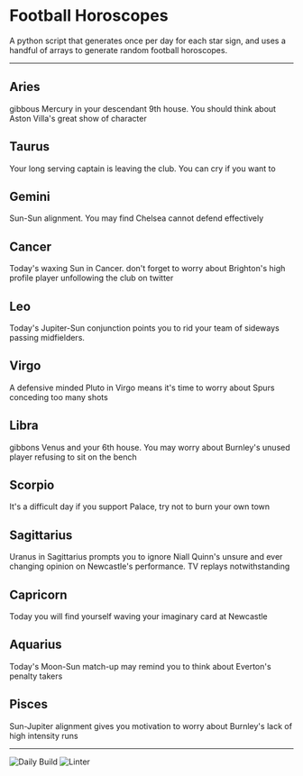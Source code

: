 # Football Horoscopes

A python script that generates once per day for each star sign, and uses a handful of arrays to generate random football horoscopes.

---

<!-- horoscopes_item starts -->
<h2>Aries</h2><p>gibbous Mercury in your descendant 9th house. You should think about Aston Villa's great show of character</p><h2>Taurus</h2><p>Your long serving captain is leaving the club. You can cry if you want to</p><h2>Gemini</h2><p>Sun-Sun alignment. You may find Chelsea cannot defend effectively</p><h2>Cancer</h2><p>Today's waxing Sun in Cancer. don't forget to worry about Brighton's high profile player unfollowing the club on twitter</p><h2>Leo</h2><p>Today's Jupiter-Sun conjunction points you to rid your team of sideways passing midfielders.</p><h2>Virgo</h2><p>A defensive minded Pluto in Virgo means it's time to worry about Spurs conceding too many shots</p><h2>Libra</h2><p>gibbons Venus and your 6th house. You may worry about Burnley's unused player refusing to sit on the bench</p><h2>Scorpio</h2><p>It's a difficult day if you support Palace, try not to burn your own town</p><h2>Sagittarius</h2><p>Uranus in Sagittarius prompts you to ignore Niall Quinn's unsure and ever changing opinion on Newcastle's performance. TV replays notwithstanding</p><h2>Capricorn</h2><p>Today you will find yourself waving your imaginary card at Newcastle</p><h2>Aquarius</h2><p>Today's Moon-Sun match-up may remind you to think about Everton's penalty takers</p><h2>Pisces</h2><p>Sun-Jupiter alignment gives you motivation to worry about Burnley's lack of high intensity runs</p>
<!-- horoscopes_item ends -->

---

![Daily Build](https://github.com/MatBenfield/horofootball.thechels.uk/workflows/Daily%20Build/badge.svg) ![Linter](https://github.com/MatBenfield/horofootball.thechels.uk/workflows/Linter/badge.svg)

